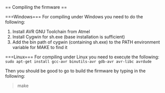 == Compiling the firmware ==

===Windows===
For compiling under Windows you need to do the following:
1. Install AVR GNU Toolchain from Atmel
2. Install Cygwin for sh.exe (base installation is sufficient)
3. Add the bin path of cygwin (containing sh.exe) to the PATH environment variable for MAKE to find it

===Linux===
For compiling under Linux you need to execute the following:
`sudo apt-get install gcc-avr binutils-avr gdb-avr avr-libc avrdude`

Then you should be good to go to build the firmware by typing in the following:
> make

